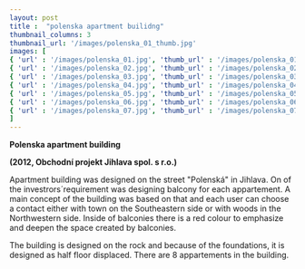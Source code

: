 ```yaml
---
layout: post
title :  "polenska apartment builidng"
thumbnail_columns: 3
thumbnail_url: '/images/polenska_01_thumb.jpg'
images: [
{ 'url' : '/images/polenska_01.jpg', 'thumb_url' : '/images/polenska_01_thumb.jpg', 'title' : 'new apartment building instead of a family house' },
{ 'url' : '/images/polenska_02.jpg', 'thumb_url' : '/images/polenska_02_thumb.jpg', 'title' : 'new apartment building instead of a family house' },
{ 'url' : '/images/polenska_03.jpg', 'thumb_url' : '/images/polenska_03_thumb.jpg', 'title' : 'new apartment building instead of a family house' },
{ 'url' : '/images/polenska_04.jpg', 'thumb_url' : '/images/polenska_04_thumb.jpg', 'title' : 'entrance floor plan' },
{ 'url' : '/images/polenska_05.jpg', 'thumb_url' : '/images/polenska_05_thumb.jpg', 'title' : 'first floor plan' },
{ 'url' : '/images/polenska_06.jpg', 'thumb_url' : '/images/polenska_06_thumb.jpg', 'title' : 'second floor plan' },
{ 'url' : '/images/polenska_07.jpg', 'thumb_url' : '/images/polenska_07_thumb.jpg', 'title' : 'section' },
]
---
```


<p><b>Polenska apartment building</b></p>

<p><b>(2012, Obchodní projekt Jihlava spol. s r.o.)</b></p>

<p>Apartment building was designed on the street "Polenská" in Jihlava. On of the investrors´requirement was designing balcony for each appartement. A main concept of the building was based on that and each user can choose a contact either with town on the Southeastern side or with woods in the Northwestern side. Inside of balconies there is a red colour to emphasize and deepen the space created by balconies.</p>

<p>The building is designed on the rock and because of the foundations, it is designed as half floor displaced. There are 8 appartements in the building.</p>
